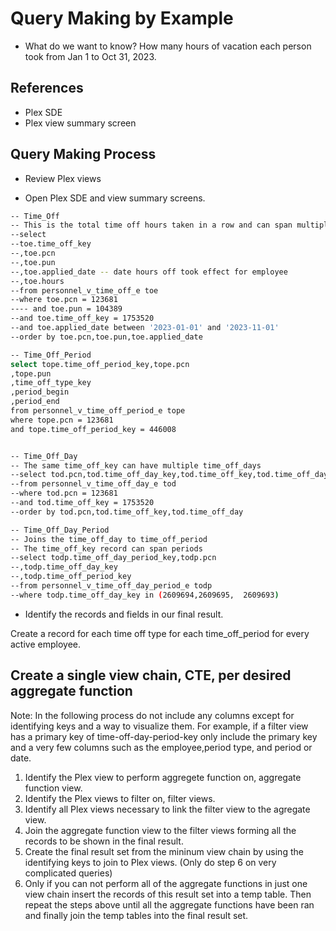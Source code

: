 # Query Making by Example

- What do we want to know? How many hours of vacation each person took from Jan 1 to Oct 31, 2023.

## References

- Plex SDE
- Plex view summary screen

## Query Making Process

- Review Plex views

- Open Plex SDE and view summary screens.

```bash
-- Time_Off
-- This is the total time off hours taken in a row and can span multiple days
--select 
--toe.time_off_key
--,toe.pcn
--,toe.pun
--,toe.applied_date -- date hours off took effect for employee
--,toe.hours
--from personnel_v_time_off_e toe
--where toe.pcn = 123681
---- and toe.pun = 104389
--and toe.time_off_key = 1753520
--and toe.applied_date between '2023-01-01' and '2023-11-01'
--order by toe.pcn,toe.pun,toe.applied_date

-- Time_Off_Period
select tope.time_off_period_key,tope.pcn
,tope.pun
,time_off_type_key
,period_begin
,period_end
from personnel_v_time_off_period_e tope
where tope.pcn = 123681
and tope.time_off_period_key = 446008


-- Time_Off_Day
-- The same time_off_key can have multiple time_off_days
--select tod.pcn,tod.time_off_day_key,tod.time_off_key,tod.time_off_day
--from personnel_v_time_off_day_e tod
--where tod.pcn = 123681
--and tod.time_off_key = 1753520
--order by tod.pcn,tod.time_off_key,tod.time_off_day

-- Time_Off_Day_Period
-- Joins the time_off_day to time_off_period
-- The time_off_key record can span periods
--select todp.time_off_day_period_key,todp.pcn
--,todp.time_off_day_key
--,todp.time_off_period_key
--from personnel_v_time_off_day_period_e todp
--where todp.time_off_day_key in (2609694,2609695,	2609693)
```

- Identify the records and fields in our final result.

Create a record for each time off type for each time_off_period for every active employee.





## Create a single view chain, CTE, per desired aggregate function

Note: In the following process do not include any columns except for identifying keys and a way to visualize them. For example, if a filter view has a primary key of time-off-day-period-key only include the primary key and a very few columns such as the employee,period type, and period or date.

1. Identify the Plex view to perform aggregete function on, aggregate function view.
2. Identify the Plex views to filter on, filter views.
3. Identify all Plex views necessary to link the filter view to the agregate view.
4. Join the aggregate function view to the filter views forming all the records to be shown in the final result.
5. Create the final result set from the mininum view chain by using the identifying keys to join to Plex views.
(Only do step 6 on very complicated queries)
6. Only if you can not perform all of the aggregate functions in just one view chain insert the records of this result set into a temp table. Then repeat the steps above until all the aggregate functions have been ran and finally join the temp tables into the final result set.


